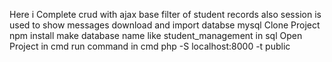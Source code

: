 Here i Complete crud with ajax base filter of student records also session is used to show messages
download and import databse mysql
Clone Project
npm install
make database name like student_management in sql
Open Project in cmd
run command in cmd php -S localhost:8000 -t public
